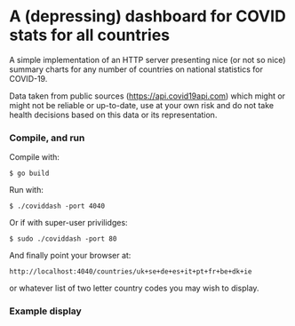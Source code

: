 # A (depressing) dashboard for COVID stats for all countries

A simple implementation of an HTTP server presenting nice (or not so nice) summary charts for any number of countries on national statistics for COVID-19.

Data taken from public sources (https://api.covid19api.com) which might or might not be reliable or up-to-date, use at your own risk and do not take health decisions based on this data or its representation.

### Compile, and run

Compile with:

    $ go build

Run with:

    $ ./coviddash -port 4040

Or if with super-user privilidges:

    $ sudo ./coviddash -port 80
    
And finally point your browser at:

    http://localhost:4040/countries/uk+se+de+es+it+pt+fr+be+dk+ie 

or whatever list of two letter country codes you may wish to display.

### Example display

